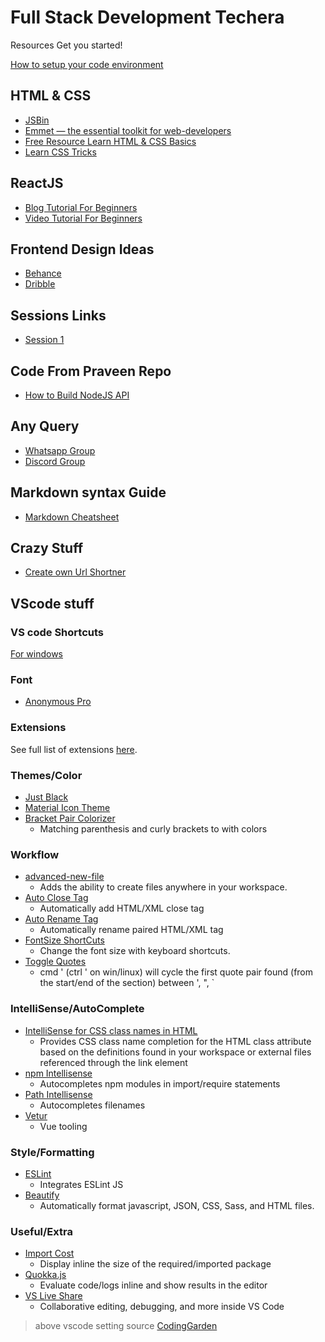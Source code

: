 # Full Stack Development Techera
Resources Get you started!

[How to setup your code environment](https://blog.praveen.science/my-personal-development-environment/)

## HTML & CSS
 - [JSBin](http://jsbin.com/)
 - [Emmet — the essential toolkit for web-developers](https://emmet.io/)
 - [Free Resource Learn HTML & CSS Basics](https://www.w3schools.com/html/)
 - [Learn CSS Tricks](https://css-tricks.com/)
 
## ReactJS
- [Blog Tutorial For Beginners](https://www.taniarascia.com/getting-started-with-react/)
- [Video Tutorial For Beginners](https://www.youtube.com/watch?v=DLX62G4lc44&t=26s)

## Frontend Design Ideas
- [Behance](https://www.behance.net/)
- [Dribble](https://dribbble.com/)


## Sessions Links
- [Session 1](https://youtu.be/dO62LhJXD0Q)


## Code From Praveen Repo
- [How to Build NodeJS API](https://github.com/praveenscience/NodeJS-API)

## Any Query
 - [Whatsapp Group](https://bit.ly/techerawhatsapp3)
 - [Discord Group](https://bit.ly/techeradiscordserver)

## Markdown syntax Guide
- [Markdown Cheatsheet](https://guides.github.com/pdfs/markdown-cheatsheet-online.pdf)

## Crazy Stuff
- [Create own Url Shortner](https://www.youtube.com/watch?v=gq5yubc1u18)

## VScode stuff

### VS code Shortcuts

[For windows](https://code.visualstudio.com/shortcuts/keyboard-shortcuts-windows.pdf)

### Font

* [Anonymous Pro](https://www.marksimonson.com/fonts/view/anonymous-pro)

### Extensions

See full list of extensions [here](https://gist.github.com/w3cj/520eb023dd3531d1b654794f65aa434b).

### Themes/Color


* [Just Black](https://marketplace.visualstudio.com/items?itemName=nur.just-black)
* [Material Icon Theme](https://marketplace.visualstudio.com/items?itemName=PKief.material-icon-theme)
* [Bracket Pair Colorizer](https://marketplace.visualstudio.com/items?itemName=coenraads.bracket-pair-colorizer)
  * Matching parenthesis and curly brackets to with colors

### Workflow

* [advanced-new-file](https://marketplace.visualstudio.com/items?itemName=patbenatar.advanced-new-file)
  * Adds the ability to create files anywhere in your workspace.
* [Auto Close Tag](https://marketplace.visualstudio.com/items?itemName=formulahendry.auto-close-tag)
  * Automatically add HTML/XML close tag
* [Auto Rename Tag](https://marketplace.visualstudio.com/items?itemName=formulahendry.auto-rename-tag)
  * Automatically rename paired HTML/XML tag
* [FontSize ShortCuts](https://marketplace.visualstudio.com/items?itemName=fosshaas.fontsize-shortcuts)
  * Change the font size with keyboard shortcuts.
* [Toggle Quotes](https://marketplace.visualstudio.com/items?itemName=BriteSnow.vscode-toggle-quotes)
  * cmd ' (ctrl ' on win/linux) will cycle the first quote pair found (from the start/end of the section) between ', ", `

### IntelliSense/AutoComplete

* [IntelliSense for CSS class names in HTML](https://marketplace.visualstudio.com/items?itemName=Zignd.html-css-class-completion)
  * Provides CSS class name completion for the HTML class attribute based on the definitions found in your workspace or external files referenced through the link element
* [npm Intellisense](https://marketplace.visualstudio.com/items?itemName=christian-kohler.npm-intellisense)
  * Autocompletes npm modules in import/require statements
* [Path Intellisense](https://marketplace.visualstudio.com/items?itemName=christian-kohler.path-intellisense)
  * Autocompletes filenames
* [Vetur](https://marketplace.visualstudio.com/items?itemName=octref.vetur)
  * Vue tooling

### Style/Formatting

* [ESLint](https://marketplace.visualstudio.com/items?itemName=dbaeumer.vscode-eslint)
  * Integrates ESLint JS
* [Beautify](https://marketplace.visualstudio.com/items?itemName=hookyqr.beautify)
  * Automatically format javascript, JSON, CSS, Sass, and HTML files.

### Useful/Extra

* [Import Cost](https://marketplace.visualstudio.com/items?itemName=wix.vscode-import-cost)
  * Display inline the size of the required/imported package
* [Quokka.js](https://marketplace.visualstudio.com/items?itemName=WallabyJs.quokka-vscode)
  * Evaluate code/logs inline and show results in the editor
* [VS Live Share](https://marketplace.visualstudio.com/items?itemName=MS-vsliveshare.vsliveshare)
  * Collaborative editing, debugging, and more inside VS Code


> above vscode setting source [CodingGarden](https://github.com/CodingGarden/vscode-settings)

